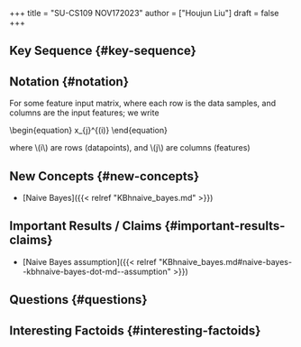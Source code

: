 +++
title = "SU-CS109 NOV172023"
author = ["Houjun Liu"]
draft = false
+++

## Key Sequence {#key-sequence}


## Notation {#notation}

For some feature input matrix, where each row is the data samples, and columns are the input features; we write

\begin{equation}
x\_{j}^{(i)}
\end{equation}

where \\(i\\) are rows (datapoints), and \\(j\\) are columns (features)


## New Concepts {#new-concepts}

-   [Naive Bayes]({{< relref "KBhnaive_bayes.md" >}})


## Important Results / Claims {#important-results-claims}

-   [Naive Bayes assumption]({{< relref "KBhnaive_bayes.md#naive-bayes--kbhnaive-bayes-dot-md--assumption" >}})


## Questions {#questions}


## Interesting Factoids {#interesting-factoids}
